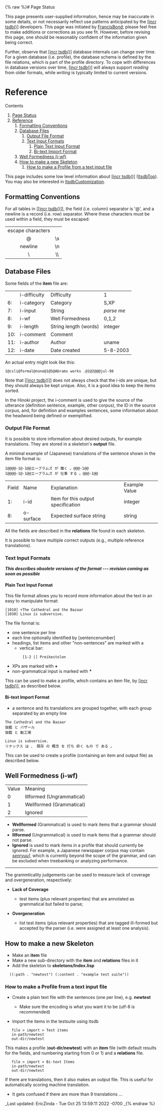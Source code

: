 {% raw %}# Page Status

This page presents user-supplied information, hence may be inaccurate in
some details, or not necessarily reflect use patterns anticipated by the
[\[incr tsdb()\]](http://www.delph-in.net/itsdb) developers. This page
was initiated by [FrancisBond](../FrancisBond); please feel free to make
additions or corrections as you see fit. However, before revising this
page, one should be reasonably confident of the information given being
correct.

Further, observe that [\[incr tsdb()\]](http://www.delph-in.net/itsdb)
database internals can change over time. For a given database (i.e.
profile), the database schema is defined by the file relations, which is
part of the profile directory. To cope with differences in database
versions over time, [\[incr tsdb()\]](http://www.delph-in.net/itsdb)
will always support *reading* from older formats, while *writing* is
typically limited to current versions.

# Reference

Contents

1. [Page Status](../ItsdbReference#Page_Status)
2. [Reference](../ItsdbReference#Reference)
   1. [Formatting Conventions](../ItsdbReference#Formatting_Conventions)
   2. [Database Files](../ItsdbReference#Database_Files)
      1. [Output File Format](../ItsdbReference#Output_File_Format)
      2. [Text Input Formats](../ItsdbReference#Text_Input_Formats)
         1. [Plain Text Input Format](../ItsdbReference#Plain_Text_Input_Format)
         2. [Bi-text Import Format](../ItsdbReference#Bi-text_Import_Format)
   3. [Well Formedness (i-wf)](../ItsdbReference#Well_Formedness_.28i-wf.29)
   4. [How to make a new Skeleton](../ItsdbReference#How_to_make_a_new_Skeleton)
      1. [How to make a Profile from a text input
file](../ItsdbReference#How_to_make_a_Profile_from_a_text_input_file)

This page includes some low level information about [\[incr
tsdb()\]](http://www.delph-in.net/itsdb) ([ItsdbTop](../ItsdbTop)). You may
also be interested in [ItsdbCustomization](../ItsdbCustomization).

## Formatting Conventions

For all tables in \[[\[incr tsdb()\]](http://www.delph-in.net/itsdb)\],
the field (i.e. column) separator is '@', and a newline is a record
(i.e. row) separator. Where these characters must be used within a
field, they must be escaped:

|                   |      |
|:-----------------:|:----:|
| escape characters |      |
|         @         | \\s  |
|      newline      | \\n  |
|        \\         | \\\\ |

## Database Files

Some fields of the **item** file are:

|     |              |                       |            |
|-----|--------------|-----------------------|------------|
|     | i-difficulty | Difficulty            | 1          |
| 6:  | i-category   | Category              | S,XP       |
| 7:  | i-input      | String                | *parse me* |
| 8:  | i-wf         | Well Formedness       | 0,1,2      |
| 9:  | i-length     | String length (words) | integer    |
| 10: | i-comment    | Comment               |            |
| 11: | i-author     | Author                | uname      |
| 12: | i-date       | Date created          | 5-8-2003   |

An actual entry might look like this:

    1@csli@formal@none@1@S@Abrams works .@1@2@@@jul-98

Note that \[[\[incr tsdb()\]](http://www.delph-in.net/itsdb)\] does not
always check that the i-ids are unique, but they should always be kept
unique. Also, it is a good idea to keep the items sorted.

In the Hinoki project, the i-comment is used to give the source of the
utterance (definition sentence, example, other corpus), the ID in the
source corpus, and, for definition and examples sentences, some
information about the headword being defined or exemplified.

### Output File Format

It is possible to store information about desired outputs, for example
translations. They are stored in a skeleton's **output** file.

A minimal example of (Japanese) translations of the sentence shown in
the item file format is:

    1@@@@-1@-1@@エーブラムズ が 働く 。@@@-1@@
    1@@@@-1@-1@@エーブラムズ が 仕事 する 。@@@-1@@

|       |           |                                    |               |
|-------|-----------|------------------------------------|---------------|
| Field | Name      | Explanation                        | Example Value |
| 1:    | i-id      | Item for this output specification | integer       |
| 8:    | o-surface | Expected surface string            | string        |

All the fields are described in the **relations** file found in each
skeleton.

It is possible to have multiple correct outputs (e.g., multiple
reference translations).

### Text Input Formats

***This describes obsolete versions of the format --- revision coming as
soon as possible***

#### Plain Text Input Format

This file format allows you to record more information about the text in
an easy to manipulate format:

    [1010] +The Cathedral and the Bazaar
    [1030] Linux is subversive.

The file format is:

- one sentence per line
- each line optionally identified by \[sentencenumber\]
- headings, list items and other "non-sentences" are marked with a
  - vertical bar:

<!-- -->


            [1-2 |] Preikestolen

- XPs are marked with **+**
- non-grammatical input is marked with **\***

This can be used to make a profile, which contains an item file, by
[\[incr tsdb()\]](http://www.delph-in.net/itsdb), as described below.

#### Bi-text Import Format

- a sentence and its translations are grouped together, with each
group separated by an empty line

<!-- -->


    The Cathedral and the Bazaar
    伽藍 と バザール
    伽藍 と 勧工場
    
    Linux is subversive.
    リナックス は 、 既存 の 概念 を 打ち 砕く もの で ある 。

This can be used to create a profile (containing an item and output
file) as described below.

## Well Formedness (i-wf)

|       |                           |
|-------|:--------------------------|
| Value | Meaning                   |
| 0     | Illformed (Ungrammatical) |
| 1     | Wellformed (Grammatical)  |
| 2     | Ignored                   |

- **Wellformed** (Grammatical) is used to mark items that a grammar
should parse.
- **Illformed** (Ungrammatical) is used to mark items that a grammar
should not parse.
- **Ignored** is used to mark items in a profile that should currently
be ignored. For example, a Japanese newspaper corpus may contain
*[senryuu](/%5Bhttp%3A//en.wikipedia.org/wiki/Senryu)\]*, which is
currently beyond the scope of the grammar, and can be excluded when
treebanking or analyzing performance.

* * *

The grammticality judgements can be used to measure lack of coverage and
overgeneration, respectively:

- **Lack of Coverage**
  
  - test items (plus relevant properties) that are annotated as
grammatical but failed to parse;
- **Overgeneration**
  
  - list test items (plus relevant properties) that are tagged
ill-formed but accepted by the parser (i.e. were assigned at
least one analysis).

## How to make a new Skeleton

- Make an **item** file
- Make a new sub-directory with the **item** and **relations** files
in it
- Add the skeleton to **skeletons/Index.lisp**

<!-- -->


      ((:path . "newtest") (:content . "example test suite"))

### How to make a Profile from a text input file

- Create a plain text file with the sentences (one per line), e.g.
**newtest**
  
  - Make sure the encoding is what you want it to be (utf-8 is
recommended)
- Import the items in the testsuite using itsdb

<!-- -->


       file > import > Test items
       in-path/newtest
       out-dir/newtest

This makes a profile (**out-dir/newtest**) with an **item** file (with
default results for the fields, and numbering starting from 0 or 1) and
a **relations** file.

       file > import > Bi-text Items
       in-path/newtest
       out-dir/newtest

If there are translations, then it also makes an output file. This is
useful for automatically scoring machine translation.

- It gets confused if there are more than 9 translations ...

_Last updated: EricZinda - Tue Oct 25 13:59:11 2022 -0700
_{% endraw %}